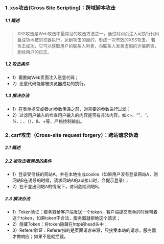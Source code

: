 ### 1. xss攻击(Cross Site Scripting)：跨域脚本攻击

##### 1.1 概述

> XSS攻击是Web攻击中最常见的攻击方法之一，通过对网页注入可执行代码且成功地被浏览器执行，达到攻击的目的，形成一次有效的XSS攻击。
> 若攻击成功，它可以获取用户的联系人列表，向联系人发表虚假的诈骗薪资，删除用户的日志。

##### 1.2 攻击条件

* 1）需要向Web页面注入恶意代码；
* 2）恶意代码能够被浏览器成功的执行。

##### 1.3 解决办法

* 1）在表单提交或者url参数传递之前，对需要的参数进行过滤；
* 2）过滤用户输入的检查用户输入的内容是否有非法内容，如<>、“”、‘’、%、；、（）、&、+等，严格控制输出。

### 2. csrf攻击（Cross-site request forgery）：跨站请求伪造

##### 2.1 概述

>  

##### 2.2 被攻击者满足的条件

* 1）登录受信任的网站A，并在本地生成cookie（如果用户没有登录网站A，则网站B在诱导的时候，请求网站A的api接口时，会提示登录）；
* 2）在不登出网站A的情况下，访问危险网站B。

##### 2.3 解决办法

* 1）Token验证：服务器给客户端发送一个token，客户端提交表单的时候带着这个token，如果token不合法，服务器就拒绝这个请求；  
* 2）隐藏Token：将token隐藏在http的head头中；
* 3）Referer验证：Referer指的是页面请求来源，只接受本站的请求，服务器才做响应；如果不是就拦截。
